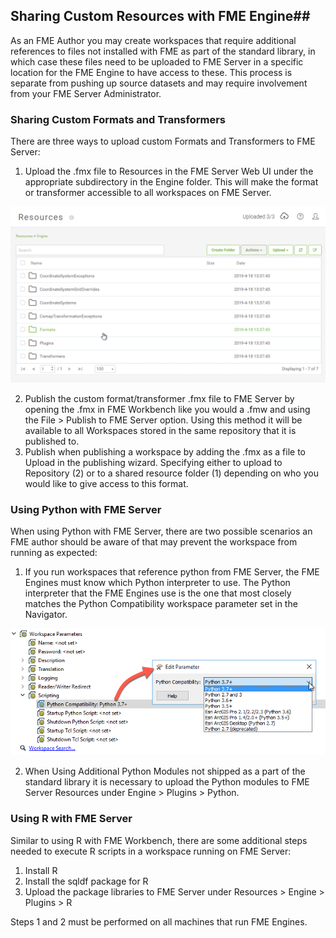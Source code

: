 ## Sharing Custom Resources with FME Engine##

As an FME Author you may create workspaces that require additional references to files not installed with FME as part of the standard library, in which case these files need to be uploaded to FME Server in a specific location for the FME Engine to have access to these. This process is separate from pushing up source datasets and may require involvement from your FME Server Administrator.


### Sharing Custom Formats and Transformers ###

There are three ways to upload custom Formats and Transformers to FME Server:
1. Upload the .fmx file to Resources in the FME Server Web UI under the appropriate subdirectory in the Engine folder. This will make the format or transformer accessible to all workspaces on FME Server.

![](./Images/Img2.029.ResourceEngineFolders.png)

2. Publish the custom format/transformer .fmx file to FME Server by opening the .fmx in FME Workbench like you would a .fmw and using the File > Publish to FME Server option. Using this method it will be available to all Workspaces stored in the same repository that it is published to.
3. Publish when publishing a workspace by adding the .fmx as a file to Upload in the publishing wizard. Specifying either to upload to Repository (2) or to a shared resource folder (1) depending on who you would like to give access to this format.


### Using Python with FME Server ###

When using Python with FME Server, there are two possible scenarios an FME author should be aware of that may prevent the workspace from running as expected:

1. If you run workspaces that reference python from FME Server, the FME Engines must know which Python interpreter to use. The Python interpreter that the FME Engines use is the one that most closely matches the Python Compatibility workspace parameter set in the Navigator.

![](./Images/Img2.030.PythonCompatibilityParam.png)

2. When Using Additional Python Modules not shipped as a part of the standard library it is necessary to upload the Python modules to FME Server Resources under Engine > Plugins > Python.

### Using R with FME Server ###

Similar to using R with FME Workbench, there are some additional steps needed to execute R scripts in a workspace running on FME Server:

1. Install R
2. Install the sqldf package for R
3. Upload the package libraries to FME Server under Resources > Engine > Plugins > R

Steps 1 and 2 must be performed on all machines that run FME Engines.
